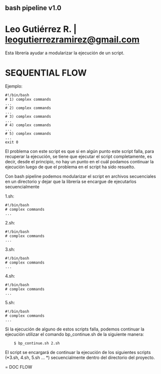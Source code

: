 bash pipeline v1.0
------------------
# Leo Gutiérrez R. | leogutierrezramirez@gmail.com

Esta librería ayudar a modularizar la ejecución de un script.

# SEQUENTIAL FLOW

Ejemplo:

```
#!/bin/bash
# 1) complex commands
...
# 2) complex commands
...
# 3) complex commands
...
# 4) complex commands
...
# 5) complex commands
...
exit 0
```

El problema con este script es que si en algún punto este script falla, para recuperar la ejecución, se tiene que ejecutar
el script completamente, es decir, desde el principio, no hay un punto en el cuál podamos continuar la ejecución luego de 
que el problema en el script ha sido resuelto.

Con bash pipeline podemos modularizar el script en archivos secuenciales en un directorio y dejar que la
librería se encargue de ejecutarlos secuencialmente

1.sh:
```
#!/bin/bash
# complex commands
...
```

2.sh:
```
#!/bin/bash
# complex commands
...
```

3.sh:
```
#!/bin/bash
# complex commands
...
```

4.sh:
```
#!/bin/bash
# complex commands
...
```

5.sh:
```
#!/bin/bash
# complex commands
...
```

Si la ejecución de alguno de estos scripts falla, podemos continuar la ejecución utilizar el comando bp_continue.sh de la siguiente
manera:
```
	$ bp_continue.sh 2.sh
```

El script se encargará de continuar la ejecución de los siguientes scripts (*3.sh, 4.sh, 5.sh ... *) secuencialmente 
dentro del directorio del proyecto.

= DOC FLOW
